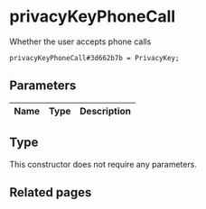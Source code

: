 # privacyKeyPhoneCall
Whether the user accepts phone calls

```
privacyKeyPhoneCall#3d662b7b = PrivacyKey;
```

## Parameters
| Name | Type | Description |
| ---- | :----: | ----------- |


## Type
This constructor does not require any parameters.

## Related pages
